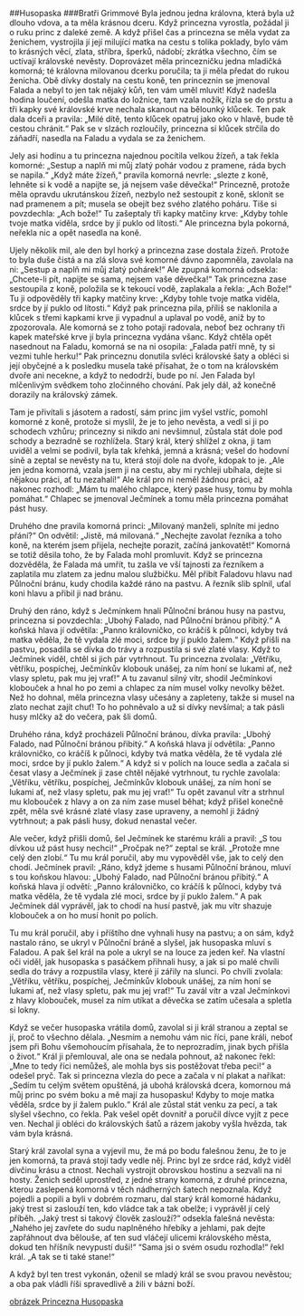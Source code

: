##Husopaska
###Bratři Grimmové
Byla jednou jedna královna, která byla už dlouho vdova, a ta měla krásnou dceru. Když princezna vyrostla, požádal ji o ruku princ z daleké země. A když přišel čas a princezna se měla vydat za ženichem, vystrojila jí její milující matka na cestu s tolika poklady, bylo vám to krásných věcí, zlata, stříbra, šperků, nádobí; zkrátka všechno, čím se uctívají královské nevěsty. Doprovázet měla princezničku jedna mladičká komorná; té královna milovanou dcerku poručila; ta ji měla předat do rukou ženicha. Obě dívky dostaly na cestu koně, ten princeznin se jmenoval Falada a nebyl to jen tak nějaký kůň, ten vám uměl mluvit! Když nadešla hodina loučení, odešla matka do ložnice, tam vzala nožík, řízla se do prstu a tři kapky své královské krve nechala skanout na bělounký klůcek. Ten pak dala dceři a pravila: „Milé dítě, tento klůcek opatruj jako oko v hlavě, bude tě cestou chránit.“ Pak se v slzách rozloučily, princezna si klůcek strčila do záňadří, nasedla na Faladu a vydala se za ženichem.

Jely asi hodinu a tu princezna najednou pocítila velkou žízeň, a tak řekla komorné: „Sestup a naplň mi můj zlatý pohár vodou z pramene, ráda bych se napila.“ „Když máte žízeň,“ pravila komorná nevrle: „slezte z koně, lehněte si k vodě a napijte se, já nejsem vaše děvečka!“ Princezně, protože měla opravdu ukrutánskou žízeň, nezbylo než sestoupit z koně, sklonit se nad pramenem a pít; musela se obejít bez svého zlatého poháru. Tiše si povzdechla: „Ach bože!“ Tu zašeptaly tři kapky matčiny krve: „Kdyby tohle tvoje matka viděla, srdce by jí puklo od lítosti.“ Ale princezna byla pokorná, neřekla nic a opět nasedla na koně.

Ujely několik mil, ale den byl horký a princezna zase dostala žízeň. Protože to byla duše čistá a na zlá slova své komorné dávno zapomněla, zavolala na ni: „Sestup a naplň mi můj zlatý pohárek!“ Ale zpupná komorná odsekla: „Chcete-li pít, napijte se sama, nejsem vaše děvečka!“ Tak princezna zase sestoupila z koně, položila se k tekoucí vodě, zaplakala a řekla: „Ach Bože!“ Tu ji odpověděly tři kapky matčiny krve: „Kdyby tohle tvoje matka viděla, srdce by jí puklo od lítosti.“ Když pak princezna pila, příliš se naklonila a klůcek s třemi kapkami krve ji vypadnul a uplaval po vodě, aniž by to zpozorovala. Ale komorná se z toho potají radovala, neboť bez ochrany tři kapek mateřské krve jí byla princezna vydána všanc. Když chtěla opět nasednout na Faladu, komorná se na ni osopila: „Falada patří mně, ty si vezmi tuhle herku!“ Pak princeznu donutila svléci královské šaty a obléci si její obyčejné a k posledku musela také přísahat, že o tom na královském dvoře ani necekne, a když to nedodrží, bude po ní. Jen Falada byl mlčenlivým svědkem toho zločinného chování. Pak jely dál, až konečně dorazily na královský zámek.

Tam je přivítali s jásotem a radostí, sám princ jim vyšel vstříc, pomohl komorné z koně, protože si myslil, že je to jeho nevěsta, a vedl si ji po schodech vzhůru; princezny si nikdo ani nevšimnul, zůstala stát dole pod schody a bezradně se rozhlížela. Starý král, který shlížel z okna, ji tam uviděl a velmi se podivil, byla tak křehká, jemná a krásná; vešel do hodovní síně a zeptal se nevěsty na tu, která stojí dole na dvoře, kdopak to je. „Ale jen jedna komorná, vzala jsem ji na cestu, aby mi rychleji ubíhala, dejte si nějakou práci, ať tu nezahalí!“ Ale král pro ni neměl žádnou práci, až nakonec rozhodl: „Mám tu malého chlapce, který pase husy, tomu by mohla pomáhat.“ Chlapec se jmenoval Ječmínek a tomu měla princezna pomáhat pást husy.

Druhého dne pravila komorná princi: „Milovaný manželi, splníte mi jedno přání?“ On odvětil: „Jistě, má milovaná.“ „Nechejte zavolat řezníka a toho koně, na kterém jsem přijela, nechejte porazit, začíná jankovatět!“ Komorná se totiž děsila toho, že by Falada mohl promluvit. Když se princezna dozvěděla, že Falada má umřít, tu zašla ve vší tajnosti za řezníkem a zaplatila mu zlatem za jednu malou službičku. Měl přibít Faladovu hlavu nad Půlnoční bránu, kudy chodila každé ráno na pastvu. A řezník slib splnil, uťal koni hlavu a přibil ji nad bránu.

Druhý den ráno, když s Ječmínkem hnali Půlnoční bránou husy na pastvu, princezna si povzdechla: „Ubohý Falado, nad Půlnoční bránou přibitý.“ A koňská hlava jí odvětila: „Panno královničko, co kráčíš k půlnoci, kdyby tvá matka věděla, že tě vydala zlé moci, srdce by jí puklo žalem.“ Když přišli na pastvu, posadila se dívka do trávy a rozpustila si své zlaté vlasy. Když to Ječmínek viděl, chtěl si jich pár vytrhnout. Tu princezna zvolala: „Větříku, větříku, pospíchej, Ječmínkův klobouk unášej, za ním honí se lukami ať, než vlasy spletu, pak mu jej vrať!“ A tu zavanul silný vítr, shodil Ječmínkovi klobouček a hnal ho po zemi a chlapec za ním musel volky nevolky běžet. Než ho dohnal, měla princezna vlasy učesány a zapleteny, takže si musel na zlato nechat zajít chuť! To ho pohněvalo a už si dívky nevšímal; a tak pásli husy mlčky až do večera, pak šli domů.

Druhého rána, když procházeli Půlnoční bránou, dívka pravila: „Ubohý Falado, nad Půlnoční bránou přibitý.“ A koňská hlava jí odvětila: „Panno královničko, co kráčíš k půlnoci, kdyby tvá matka věděla, že tě vydala zlé moci, srdce by jí puklo žalem.“ A když si v polích na louce sedla a začala si česat vlasy a Ječmínek ji zase chtěl nějaké vytrhnout, tu rychle zavolala: „Větříku, větříku, pospíchej, Ječmínkův klobouk unášej, za ním honí se lukami ať, než vlasy spletu, pak mu jej vrať!“ Tu opět zavanul vítr a strhnul mu klobouček z hlavy a on za ním zase musel běhat; když přišel konečně zpět, měla své krásné zlaté vlasy zase upraveny, a nemohl ji žádný vytrhnout; a pak pásli husy, dokud nenastal večer.

Ale večer, když přišli domů, šel Ječmínek ke starému králi a pravil: „S tou dívkou už pást husy nechci!“ „Pročpak ne?“ zeptal se král. „Protože mne celý den zlobí.“ Tu mu král poručil, aby mu vypověděl vše, jak to celý den chodí. Ječmínek pravil: „Ráno, když jdeme s husami Půlnoční bránou, mluví s tou koňskou hlavou: „Ubohý Falado, nad Půlnoční bránou přibitý.“ A koňská hlava jí odvětí: „Panno královničko, co kráčíš k půlnoci, kdyby tvá matka věděla, že tě vydala zlé moci, srdce by jí puklo žalem.“ A pak Ječmínek dál vyprávěl, jak to chodí na husí pastvě, jak mu vítr shazuje klobouček a on ho musí honit po polích.

Tu mu král poručil, aby i příštího dne vyhnali husy na pastvu; a on sám, když nastalo ráno, se ukryl v Půlnoční bráně a slyšel, jak husopaska mluví s Faladou. A pak šel král na pole a ukryl se na louce za jeden keř. Na vlastní oči viděl, jak husopaska s pasáčkem přihnali husy, a jak si po malé chvíli sedla do trávy a rozpustila vlasy, které jí zářily na slunci. Po chvíli zvolala: „Větříku, větříku, pospíchej, Ječmínkův klobouk unášej, za ním honí se lukami ať, než vlasy spletu, pak mu jej vrať!“ Tu zavál vítr a vzal Ječmínkovi z hlavy klobouček, musel za ním utíkat a děvečka se zatím učesala a spletla si lokny.

Když se večer husopaska vrátila domů, zavolal si ji král stranou a zeptal se jí, proč to všechno dělala. „Nesmím a nemohu vám nic říci, pane králi, neboť jsem při Bohu všemohoucím přísahala, že to neprozradím, jinak bych přišla o život.“ Král ji přemlouval, ale ona se nedala pohnout, až nakonec řekl: „Mne to tedy říci nemůžeš, ale mohla bys sis postěžovat třeba peci!“ a odešel pryč. Tak si princezna vlezla do pece a začala v ní plakat a naříkat: „Sedím tu celým světem opuštěná, já ubohá královská dcera, komornou má můj princ po svém boku a mě mají za husopasku! Kdyby to moje matka věděla, srdce by jí žalem puklo.“ Král ale zůstal stát venku za pecí, a tak slyšel všechno, co řekla. Pak vešel opět dovnitř a poručil dívce vyjít z pece ven. Nechal ji obléci do královských šatů a rázem jakoby vyšla hvězda, tak vám byla krásná.

Starý král zavolal syna a vyjevil mu, že má po bodu falešnou ženu, že to je jen komorná, ta pravá stojí tady vedle něj. Princ byl ze srdce rád, když viděl dívčinu krásu a ctnost. Nechali vystrojit obrovskou hostinu a sezvali na ni hosty. Ženich seděl uprostřed, z jedné strany komorná, z druhé princezna, kterou zaslepená komorná v těch nádherných šatech nepoznala. Když pojedli a popili a byli v dobrém rozmaru, dal starý král komorné hádanku, jaký trest si zaslouží ten, kdo vládce tak a tak obelže; i vyprávěl jí celý příběh. „Jaký trest si takový člověk zaslouží?“ odsekla falešná nevěsta: „Nahého jej zavřete do sudu naplněného hřebíky a jehlami, pak dejte zapřáhnout dva bělouše, ať ten sud vláčejí ulicemi královského města, dokud ten hříšník nevypustí duši!“ “Sama jsi o svém osudu rozhodla!“ řekl král. „A tak se ti také stane!“

A když byl ten trest vykonán, oženil se mladý král se svou pravou nevěstou; a oba pak vládli říši spravedlivě a žili v bázni boží.


 [obrázek Princezna Husopaska](https://knihy.abz.cz/imgs/products/img_415904_orig.jpg)
